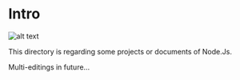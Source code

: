 # Intro
![alt text](https://gp1.wac.edgecastcdn.net/802B761/fh/assets/blog/2017-07/node.png)

This directory is regarding some projects or documents of Node.Js.

Multi-editings in future...
